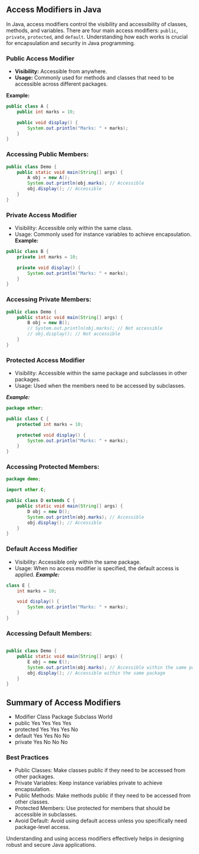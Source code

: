 ## Access Modifiers in Java

In Java, access modifiers control the visibility and accessibility of classes, methods, and variables. There are four main access modifiers: `public`, `private`, `protected`, and `default`. Understanding how each works is crucial for encapsulation and security in Java programming.

### Public Access Modifier

- **Visibility:** Accessible from anywhere.
- **Usage:** Commonly used for methods and classes that need to be accessible across different packages.

**Example:**

```java
public class A {
    public int marks = 10;

    public void display() {
        System.out.println("Marks: " + marks);
    }
}
```

### Accessing Public Members:

```java
public class Demo {
    public static void main(String[] args) {
        A obj = new A();
        System.out.println(obj.marks); // Accessible
        obj.display(); // Accessible
    }
}
```

### Private Access Modifier

- Visibility: Accessible only within the same class.
- Usage: Commonly used for instance variables to achieve encapsulation.
  **Example:**

```java
public class B {
    private int marks = 10;

    private void display() {
        System.out.println("Marks: " + marks);
    }
}
```

### Accessing Private Members:

```java
public class Demo {
    public static void main(String[] args) {
        B obj = new B();
        // System.out.println(obj.marks); // Not accessible
        // obj.display(); // Not accessible
    }
}
```

### Protected Access Modifier

- Visibility: Accessible within the same package and subclasses in other packages.
- Usage: Used when the members need to be accessed by subclasses.

**_Example:_**

```java
package other;

public class C {
    protected int marks = 10;

    protected void display() {
        System.out.println("Marks: " + marks);
    }
}
```

### Accessing Protected Members:

```java
package demo;

import other.C;

public class D extends C {
    public static void main(String[] args) {
        D obj = new D();
        System.out.println(obj.marks); // Accessible
        obj.display(); // Accessible
    }
}
```

### Default Access Modifier

- Visibility: Accessible only within the same package.
- Usage: When no access modifier is specified, the default access is applied.
  **_Example:_**

```java
class E {
    int marks = 10;

    void display() {
        System.out.println("Marks: " + marks);
    }
}
```

### Accessing Default Members:

```java

public class Demo {
    public static void main(String[] args) {
        E obj = new E();
        System.out.println(obj.marks); // Accessible within the same package
        obj.display(); // Accessible within the same package
    }
}
```

## Summary of Access Modifiers

- Modifier Class Package Subclass World
- public Yes Yes Yes Yes
- protected Yes Yes Yes No
- default Yes Yes No No
- private Yes No No No

### Best Practices

- Public Classes: Make classes public if they need to be accessed from other packages.
- Private Variables: Keep instance variables private to achieve encapsulation.
- Public Methods: Make methods public if they need to be accessed from other classes.
- Protected Members: Use protected for members that should be accessible in subclasses.
- Avoid Default: Avoid using default access unless you specifically need package-level access.

Understanding and using access modifiers effectively helps in designing robust and secure Java applications.

